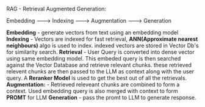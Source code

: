 RAG - Retrieval Augmented Generation:

Embedding ---> Indexing ---> Augmentation ---> Generation

**Embedding** - generate vectors from text using an embedding model
**Indexing** - Vectors are indexed for fast retrieval, **ANN(Approximate nearest neighbours)** algo is used to index. indexed vectors are stored in Vector Db's for similarity search.
**Retrieval** - User Query is converted into dense vector using same embedding model. This embeded query is then searched against the Vector Database and retrieve relevant chunks.
                these retrieved relevent chunks are then passed to the LLM as context along with the user query. A **Reranker Model** is used to get the best out of all the retrievals.
**Augmentation:** - Retrieved releveant chunks are combined to form a context. Used embedding query is also merged with context to form **PROMT** for LLM
**Generation** - pass the promt to LLM to generate response.

